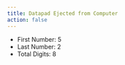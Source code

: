 ```yaml
---
title: Datapad Ejected from Computer
action: false
---
```


* First Number: 5
* Last Number: 2
* Total Digits: 8